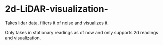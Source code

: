 # 2d-LiDAR-visualization-


Takes lidar data, filters it of noise and visualizes it. 

Only takes in stationary readings as of now and only supports 2d readings and visualization. 
